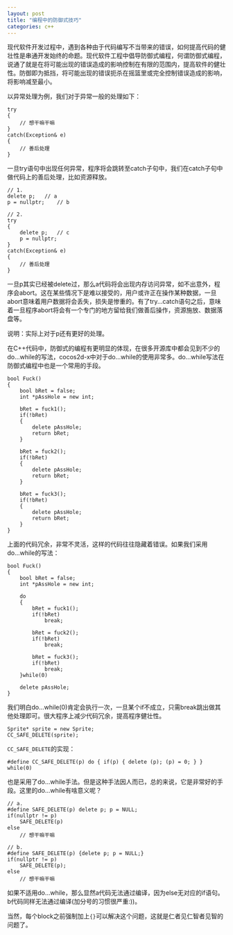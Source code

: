 ```yaml
---
layout: post
title: "编程中的防御式技巧"
categories: c++
---
```


现代软件开发过程中，遇到各种由于代码编写不当带来的错误，如何提高代码的健壮性是串通开发始终的命题。现代软件工程中倡导防御式编程，何谓防御式编程，说通了就是在将可能出现的错误造成的影响控制在有限的范围内，提高软件的健壮性。防御即为抵挡，将可能出现的错误扼杀在摇篮里或完全控制错误造成的影响，将影响减至最小。

以异常处理为例，我们对于异常一般的处理如下：  

	try
	{
		// 想干嘛干嘛		
	}
	catch(Exception& e)
	{
		// 善后处理
	}

一旦try语句中出现任何异常，程序将会跳转至catch子句中，我们在catch子句中做代码上的善后处理，比如资源释放。

	// 1.
	delete p;	// a
	p = nullptr;	// b

	// 2.
	try
	{
		delete p;	// c
		p = nullptr;
	}
	catch(Exception& e)
	{
		// 善后处理
	}

一旦p其实已经被delete过，那么a代码将会出现内存访问异常，如不出意外，程序会abort。这在某些情况下是难以接受的，用户或许正在操作某种数据，一旦abort意味着用户数据将会丢失，损失是惨重的。有了try...catch语句之后，意味着一旦程序abort将会有一个专门的地方留给我们做善后操作，资源施放、数据落盘等。

说明：实际上对于p还有更好的处理。

在C++代码中，防御式的编程有更明显的体现，在很多开源库中都会见到不少的do...while的写法，cocos2d-x中对于do...while的使用非常多。do...while写法在防御式编程中也是一个常用的手段。

	bool Fuck()
	{
		bool bRet = false;
		int *pAssHole = new int;
	
		bRet = fuck1();
		if(!bRet) 
		{	
			delete pAssHole;
			return bRet;
		}
	
		bRet = fuck2();
		if(!bRet) 
		{	
			delete pAssHole;
			return bRet;
		}
	
		bRet = fuck3();
		if(!bRet) 
		{	
			delete pAssHole;
			return bRet;
		}
	}

上面的代码冗余，非常不灵活，这样的代码往往隐藏着错误。如果我们采用do...while的写法：  

	bool Fuck()
	{
		bool bRet = false;
		int *pAssHole = new int;
	
		do
		{
			bRet = fuck1();
			if(!bRet) 
				break;
		
			bRet = fuck2();
			if(!bRet) 
				break;
		
			bRet = fuck3();
			if(!bRet) 
				break;
		}while(0)
	
		delete pAssHole;
	}

我们明白do...while(0)肯定会执行一次，一旦某个if不成立，只需break跳出做其他处理即可。很大程序上减少代码冗余，提高程序健壮性。

	Sprite* sprite = new Sprite;
	CC_SAFE_DELETE(sprite);

```CC_SAFE_DELETE```的实现：  

	#define CC_SAFE_DELETE(p) do { if(p) { delete (p); (p) = 0; } } while(0)

也是采用了do...while手法。但是这种手法因人而已，总的来说，它是非常好的手段。这里的do...while有啥意义呢？  
	
	// a.
	#define SAFE_DELETE(p) delete p; p = NULL;
	if(nullptr != p) 
		SAFE_DELETE(p)
	else
		// 想干嘛干嘛
	
	// b.
	#define SAFE_DELETE(p) {delete p; p = NULL;}
	if(nullptr != p) 
		SAFE_DELETE(p);
	else
		// 想干嘛干嘛

如果不适用do...while，那么显然a代码无法通过编译，因为else无对应的if语句。b代码同样无法通过编译(加分号的习惯很严重:))。

当然，每个block之前强制加上```{}```可以解决这个问题，这就是仁者见仁智者见智的问题了。




